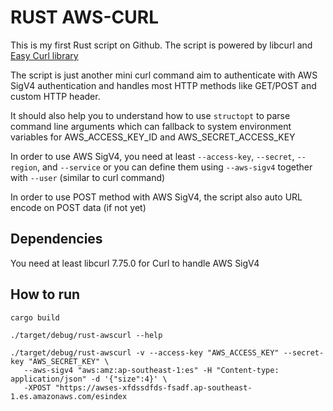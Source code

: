 # RUST AWS-CURL
This is my first Rust script on Github. The script is powered by libcurl and [Easy Curl library](https://docs.rs/curl/latest/curl/index.html#the-easy-api) 

The script is just another mini curl command aim to authenticate with AWS SigV4 authentication and handles most HTTP methods like GET/POST and custom HTTP header. 

It should also help you to understand how to use `structopt` to parse command line arguments which can fallback to system environment variables for AWS_ACCESS_KEY_ID and AWS_SECRET_ACCESS_KEY

In order to use AWS SigV4, you need at least `--access-key`, `--secret`, `--region`, and `--service` or you can define them using `--aws-sigv4` together with `--user` (similar to curl command)

In order to use POST method with AWS SigV4, the script also auto URL encode on POST data (if not yet) 

## Dependencies
You need at least libcurl 7.75.0 for Curl to handle AWS SigV4

## How to run
```
cargo build

./target/debug/rust-awscurl --help 

./target/debug/rust-awscurl -v --access-key "AWS_ACCESS_KEY" --secret-key "AWS_SECRET_KEY" \
   --aws-sigv4 "aws:amz:ap-southeast-1:es" -H "Content-type: application/json" -d '{"size":4}' \
   -XPOST "https://awses-xfdssdfds-fsadf.ap-southeast-1.es.amazonaws.com/esindex
```

